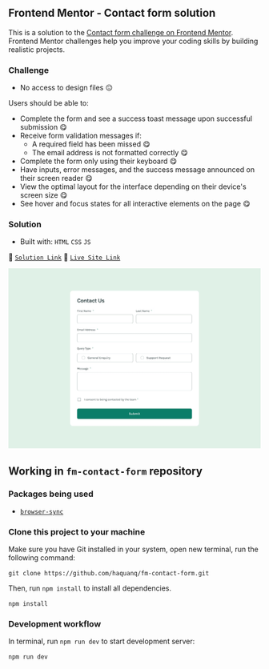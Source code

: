## Frontend Mentor - Contact form solution

This is a solution to the [Contact form challenge on Frontend Mentor](https://www.frontendmentor.io/challenges/contact-form--G-hYlqKJj).
Frontend Mentor challenges help you improve your coding skills by building realistic projects.

### Challenge

- No access to design files :expressionless:

Users should be able to:

- Complete the form and see a success toast message upon successful submission :yum:
- Receive form validation messages if:
  - A required field has been missed :yum:
  - The email address is not formatted correctly :yum:
- Complete the form only using their keyboard :yum:
- Have inputs, error messages, and the success message announced on their screen reader :yum:
- View the optimal layout for the interface depending on their device's screen size :yum:
- See hover and focus states for all interactive elements on the page :yum:

### Solution

- Built with: `HTML` `CSS` `JS`

:link: [`Solution Link`]() :link: [`Live Site Link`]()

![](./.docs/design/desktop-design.jpg)

## Working in `fm-contact-form` repository

### Packages being used

- [`browser-sync`](https://github.com/BrowserSync/browser-sync)

### Clone this project to your machine

Make sure you have Git installed in your system, open new terminal, run the following command:

```
git clone https://github.com/haquanq/fm-contact-form.git
```

Then, run `npm install` to install all dependencies.

```
npm install
```

### Development workflow

In terminal, run `npm run dev` to start development server:

```
npm run dev
```
